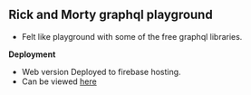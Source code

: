 ## Rick and Morty graphql playground
- Felt like playground with some of the free graphql libraries. 

**Deployment**
- Web version Deployed to firebase hosting. 
- Can be viewed [here](https://thoash-rick-morty.firebaseapp.com/)